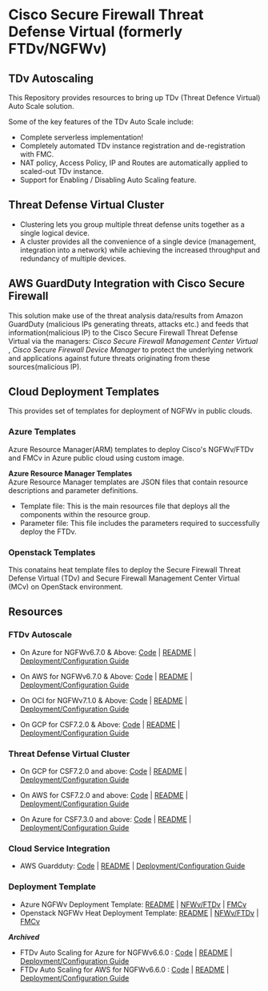 # Cisco Secure Firewall Threat Defense Virtual (formerly FTDv/NGFWv) 
## TDv Autoscaling

This Repository provides resources to bring up TDv (Threat Defence Virtual) Auto Scale solution.

Some of the key features of the TDv Auto Scale include:

* Complete serverless implementation!
* Completely automated TDv instance registration and de-registration with FMC.
* NAT policy, Access Policy, IP and Routes are automatically applied to scaled-out TDv instance.
* Support for Enabling / Disabling Auto Scaling feature.

## Threat Defense Virtual Cluster
* Clustering lets you group multiple threat defense units together as a single logical device. 
* A cluster provides all the convenience of a single device (management, integration into a network) while achieving the increased throughput and redundancy of multiple devices.

## AWS GuardDuty Integration with Cisco Secure Firewall
This solution make use of the threat analysis data/results from Amazon GuardDuty (malicious IPs generating threats, attacks etc.) and feeds that information(malicious IP) to the Cisco Secure Firewall Threat Defense Virtual via the managers: *Cisco Secure Firewall Management Center Virtual* , *Cisco Secure Firewall Device Manager* to protect the underlying network and applications against future threats originating from these sources(malicious IP).

## Cloud Deployment Templates

This provides set of templates for deployment of NGFWv in public clouds.

### Azure Templates

Azure Resource Manager(ARM) templates to deploy Cisco's NGFWv/FTDv and FMCv in Azure public cloud using custom image.

**Azure Resource Manager Templates**<br>
Azure Resource Manager templates are JSON files that contain resource descriptions and parameter definitions.
* Template file: This is the main resources file that deploys all the components within the resource group.
* Parameter file: This file includes the parameters required to successfully deploy the FTDv.

### Openstack Templates

This conatains heat template files to deploy the Secure Firewall Threat Defense Virtual (TDv) and Secure Firewall Management Center Virtual (MCv) on OpenStack environment.

## Resources

### FTDv Autoscale

* On Azure for NGFWv6.7.0 & Above: [Code](autoscale/azure/)     |     [README](autoscale/azure/README.md)     |     [Deployment/Configuration Guide](autoscale/azure/ftdv-azure-autoscale-v73.pdf)

* On AWS for NGFWv6.7.0 & Above: [Code](autoscale/aws/)     |     [README](autoscale/aws/README.md)     |     [Deployment/Configuration Guide](autoscale/aws/deploy-ftdv-auto-scale-for-aws.pdf)

* On OCI for NGFWv7.1.0 & Above: [Code](autoscale/oci/)     |     [README](autoscale/oci/README.md)     |     [Deployment/Configuration Guide](autoscale/oci/deploy_autoscale_tdv_oci.pdf)

* On GCP for CSF7.2.0 & Above: [Code](autoscale/gcp/)     |     [README](autoscale/gcp/README.md)     |     [Deployment/Configuration Guide](autoscale/gcp/deploy-tdv-auto-scale-for-gcp.pdf)

### Threat Defense Virtual Cluster

* On GCP for CSF7.2.0 and above: [Code](cluster/gcp/)     |     [README](cluster/gcp/README.md)         |     [Deployment/Configuration Guide](cluster/gcp/ftdv-cluster-public.pdf)

* On AWS for CSF7.2.0 and above: [Code](cluster/aws/)     |     [README](cluster/aws/README.md)     |     [Deployment/Configuration Guide](cluster/aws/ftdv-cluster-public.pdf)

* On Azure for CSF7.3.0 and above: [Code](cluster/azure/)     |     [README](cluster/azure/README.md)         |     [Deployment/Configuration Guide](cluster/azure/ftdv-cluster-public.pdf)

### Cloud Service Integration    

* AWS Guardduty: [Code](cloud-service-integration/aws/guardduty/)     |     [README](cloud-service-integration/aws/guardduty/README.md)     |     [Deployment/Configuration Guide](cloud-service-integration/aws/guardduty/Cisco_NGFWv_AWS_GuardDuty_Integration_User_Configuration_Guide.pdf)


### Deployment Template
* Azure NGFWv Deployment Template: [README](deployment-templates/azure/README.md) | [NFWv/FTDv](deployment-templates/azure/CiscoSecureFirewallVirtual-7.3.0/ftdv/README.md)  |   [FMCv](deployment-templates/azure/CiscoSecureFirewallVirtual-7.3.0/fmcv/README.md)
* Openstack NGFWv Heat Deployment Template: [README](deployment-templates/openstack/README.md) | [NFWv/FTDv](deployment-templates/openstack/FTDv/README.md)  |   [FMCv](deployment-templates/openstack/FMCv/README.md)


***Archived***
* FTDv Auto Scaling for Azure for NGFWv6.6.0 : [Code](archive/autoscale/azure/NGFWv6.6.0/)     |     [README](autoscale/azure/NGFWv6.6.0/README.md)     |     [Deployment/Configuration Guide](autoscale/azure/NGFWv6.6.0/deploy-ftdv-auto-scale-for-azure.pdf)
* FTDv Auto Scaling for AWS for NGFWv6.6.0 : [Code](archive/autoscale/aws/NGFWv6.6.0/)     |     [README](autoscale/aws/NGFWv6.6.0/README.md)     |     [Deployment/Configuration Guide](autoscale/aws/NGFWv6.6.0/deploy-ftdv-auto-scale-for-aws.pdf)
